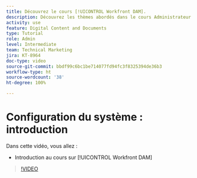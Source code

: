 ```yaml
---
title: Découvrez le cours [!UICONTROL Workfront DAM].
description: Découvrez les thèmes abordés dans le cours Administrateur ou administratrice [!UICONTROL Workfront DAM], configuration système (partie 1).
activity: use
feature: Digital Content and Documents
type: Tutorial
role: Admin
level: Intermediate
team: Technical Marketing
jira: KT-8964
doc-type: video
source-git-commit: bbdf99c6bc1be714077fd94fc3f8325394de36b3
workflow-type: ht
source-wordcount: '38'
ht-degree: 100%

---
```


# Configuration du système : introduction

Dans cette vidéo, vous allez :

* Introduction au cours sur [!UICONTROL Workfront DAM]

>[!VIDEO](https://video.tv.adobe.com/v/335227/?quality=12&learn=on&enablevpops=1)

<!-- Learn more graphic & links to documentation articles
* Accessing help for Workfront DAM
* Workfront DAM within Workfront
-->
